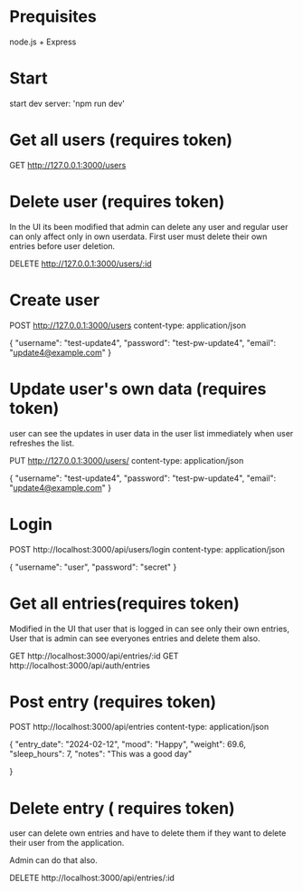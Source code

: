 # Prequisites
node.js + Express
# Start
start dev server: 'npm run dev'








# Get all users (requires token)
GET http://127.0.0.1:3000/users


# Delete user (requires token)

In the UI its been modified that admin can delete any user and regular user can only affect only in own userdata. First user must delete their own entries before user deletion.

DELETE http://127.0.0.1:3000/users/:id

# Create user
POST http://127.0.0.1:3000/users
content-type: application/json

{
  "username": "test-update4",
  "password": "test-pw-update4",
  "email": "update4@example.com"
}

# Update user's own data (requires token)

user can see the updates in user data in the user list immediately when user refreshes the list.

PUT http://127.0.0.1:3000/users/
content-type: application/json

{
  "username": "test-update4",
  "password": "test-pw-update4",
  "email": "update4@example.com"
}

# Login
POST http://localhost:3000/api/users/login
content-type: application/json

{
  "username": "user",
  "password": "secret"
}


# Get all entries(requires token)

Modified in the UI that user that is logged in can see only their own entries,
User that is admin can see everyones entries and delete them also.

GET http://localhost:3000/api/entries/:id
GET http://localhost:3000/api/auth/entries


# Post entry (requires token)




POST http://localhost:3000/api/entries
content-type: application/json

{
  "entry_date": "2024-02-12",
  "mood": "Happy",
  "weight": 69.6,
  "sleep_hours": 7,
  "notes": "This was a good day"

}



# Delete entry ( requires token)

user can delete own entries and have to delete them if they want to delete their user from the application.

Admin can do that also.


DELETE http://localhost:3000/api/entries/:id
